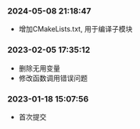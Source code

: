### 2024-05-08 21:18:47

- 增加CMakeLists.txt, 用于编译子模块

### 2023-02-05 17:35:12

- 删除无用变量
- 修改函数调用错误问题

### 2023-01-18 15:07:56

- 首次提交
